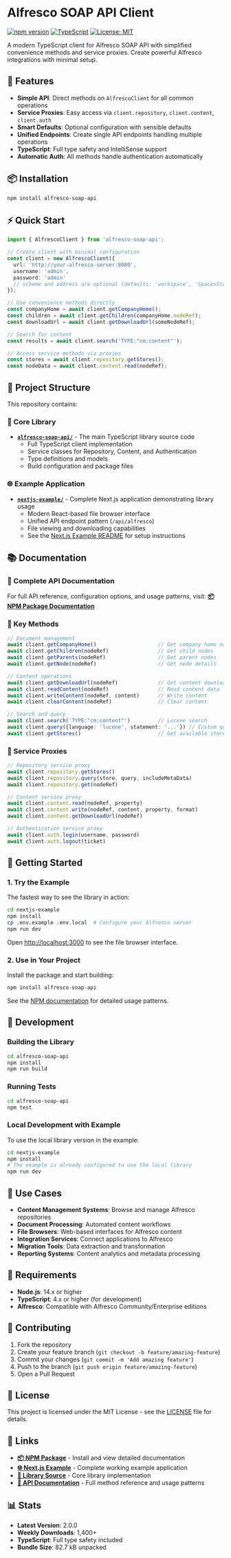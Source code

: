 # Alfresco SOAP API Client

[![npm version](https://img.shields.io/npm/v/alfresco-soap-api.svg)](https://www.npmjs.com/package/alfresco-soap-api)
[![TypeScript](https://img.shields.io/badge/%3C%2F%3E-TypeScript-%230074c1.svg)](http://www.typescriptlang.org/)
[![License: MIT](https://img.shields.io/badge/License-MIT-yellow.svg)](https://opensource.org/licenses/MIT)

A modern TypeScript client for Alfresco SOAP API with simplified convenience methods and service proxies. Create powerful Alfresco integrations with minimal setup.

## 🚀 Features

- **Simple API**: Direct methods on `AlfrescoClient` for all common operations
- **Service Proxies**: Easy access via `client.repository`, `client.content`, `client.auth`
- **Smart Defaults**: Optional configuration with sensible defaults
- **Unified Endpoints**: Create single API endpoints handling multiple operations
- **TypeScript**: Full type safety and IntelliSense support
- **Automatic Auth**: All methods handle authentication automatically

## 📦 Installation

```bash
npm install alfresco-soap-api
```

## ⚡ Quick Start

```typescript
import { AlfrescoClient } from 'alfresco-soap-api';

// Create client with minimal configuration
const client = new AlfrescoClient({
  url: 'http://your-alfresco-server:8080',
  username: 'admin',
  password: 'admin'
  // scheme and address are optional (defaults: 'workspace', 'SpacesStore')
});

// Use convenience methods directly
const companyHome = await client.getCompanyHome();
const children = await client.getChildren(companyHome.nodeRef);
const downloadUrl = await client.getDownloadUrl(someNodeRef);

// Search for content
const results = await client.search('TYPE:"cm:content"');

// Access service methods via proxies
const stores = await client.repository.getStores();
const nodeData = await client.content.read(nodeRef);
```

## 📁 Project Structure

This repository contains:

### 🔧 Core Library
- **[`alfresco-soap-api/`](./alfresco-soap-api/)** - The main TypeScript library source code
  - Full TypeScript client implementation
  - Service classes for Repository, Content, and Authentication
  - Type definitions and models
  - Build configuration and package files

### 🌐 Example Application  
- **[`nextjs-example/`](./nextjs-example/)** - Complete Next.js application demonstrating library usage
  - Modern React-based file browser interface
  - Unified API endpoint pattern (`/api/alfresco`)
  - File viewing and downloading capabilities
  - See the [Next.js Example README](./nextjs-example/README.md) for setup instructions

## 📚 Documentation

### 📖 Complete API Documentation
For full API reference, configuration options, and usage patterns, visit:
**[📦 NPM Package Documentation](https://www.npmjs.com/package/alfresco-soap-api)**

### 🎯 Key Methods
```typescript
// Document management
await client.getCompanyHome()                    // Get company home node
await client.getChildren(nodeRef)                // Get child nodes
await client.getParents(nodeRef)                 // Get parent nodes
await client.getNode(nodeRef)                    // Get node details

// Content operations
await client.getDownloadUrl(nodeRef)             // Get content download URL
await client.readContent(nodeRef)                // Read content data
await client.writeContent(nodeRef, content)      // Write content
await client.clearContent(nodeRef)               // Clear content

// Search and query
await client.search('TYPE:"cm:content"')         // Lucene search
await client.query({language: 'lucene', statement: '...'}) // Custom query
await client.getStores()                         // Get available stores
```

### 🔗 Service Proxies
```typescript
// Repository service proxy
await client.repository.getStores()
await client.repository.query(store, query, includeMetaData)
await client.repository.get(nodeRef)

// Content service proxy  
await client.content.read(nodeRef, property)
await client.content.write(nodeRef, content, property, format)
await client.content.getDownloadUrl(nodeRef)

// Authentication service proxy
await client.auth.login(username, password)
await client.auth.logout(ticket)
```

## 🚀 Getting Started

### 1. Try the Example
The fastest way to see the library in action:

```bash
cd nextjs-example
npm install
cp .env.example .env.local  # Configure your Alfresco server
npm run dev
```

Open [http://localhost:3000](http://localhost:3000) to see the file browser interface.

### 2. Use in Your Project
Install the package and start building:

```bash
npm install alfresco-soap-api
```

See the [NPM documentation](https://www.npmjs.com/package/alfresco-soap-api) for detailed usage patterns.

## 🔧 Development

### Building the Library
```bash
cd alfresco-soap-api
npm install
npm run build
```

### Running Tests
```bash
cd alfresco-soap-api
npm test
```

### Local Development with Example
To use the local library version in the example:

```bash
cd nextjs-example
npm install
# The example is already configured to use the local library
npm run dev
```

## 🌟 Use Cases

- **Content Management Systems**: Browse and manage Alfresco repositories
- **Document Processing**: Automated content workflows
- **File Browsers**: Web-based interfaces for Alfresco content
- **Integration Services**: Connect applications to Alfresco
- **Migration Tools**: Data extraction and transformation
- **Reporting Systems**: Content analytics and metadata processing

## 📄 Requirements

- **Node.js**: 14.x or higher
- **TypeScript**: 4.x or higher (for development)
- **Alfresco**: Compatible with Alfresco Community/Enterprise editions

## 🤝 Contributing

1. Fork the repository
2. Create your feature branch (`git checkout -b feature/amazing-feature`)
3. Commit your changes (`git commit -m 'Add amazing feature'`)
4. Push to the branch (`git push origin feature/amazing-feature`)
5. Open a Pull Request

## 📝 License

This project is licensed under the MIT License - see the [LICENSE](./alfresco-soap-api/LICENSE) file for details.

## 🔗 Links

- **[📦 NPM Package](https://www.npmjs.com/package/alfresco-soap-api)** - Install and view detailed documentation
- **[🌐 Next.js Example](./nextjs-example/)** - Complete working example application
- **[🔧 Library Source](./alfresco-soap-api/)** - Core library implementation
- **[📖 API Documentation](https://www.npmjs.com/package/alfresco-soap-api)** - Full method reference and usage patterns

## 📊 Stats

- **Latest Version**: 2.0.0
- **Weekly Downloads**: 1,400+
- **TypeScript**: Full type safety included
- **Bundle Size**: 82.7 kB unpacked
